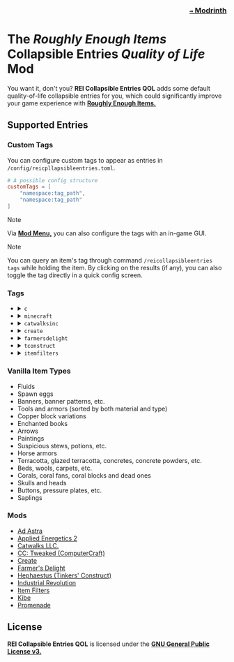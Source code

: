 ### <p align=right>[`→` Modrinth](https://modrinth.com/mod/rei-collapsible-entries)</p>

# The *Roughly Enough Items* Collapsible Entries *Quality of Life* Mod

You want it, don't you? **REI Collapsible Entries QOL** adds some default quality-of-life collapsible entries for you, which could significantly improve your game experience with **[Roughly Enough Items.](https://modrinth.com/mod/rei)**

## Supported Entries

### Custom Tags

You can configure custom tags to appear as entries in `/config/reicpllapsibleentries.toml`.

```toml
# A possible config structure
customTags = [
    "namespace:tag_path",
    "namespace:tag_path"
]
```

> [!NOTE]
> Via **[Mod Menu,](https://modrinth.com/mod/modmenu)** you can also configure the tags with an in-game GUI.

> [!NOTE]
> You can query an item's tag through command `/reicollapsibleentries tags` while holding the item. By clicking on the results (if any), you can also toggle the tag directly in a quick config screen.

### Tags

<ul>
<li>
<details>
  <summary><code>c</code></summary>
  <code>#c:shulker_boxes</code>
  <code>#c:ores</code>
  <code>#c:dyes</code>
  <code>#c:glass_blocks</code>
  <code>#c:glass_panes</code>
</details>
</li>

<li>
<details>
  <summary><code>minecraft</code></summary>
  <code>#minecraft:carpets</code>
  <code>#minecraft:beds</code>
  <code>#minecraft:banners</code>
  <code>#minecraft:candles</code>
  <code>#minecraft:music_discs</code>
  <code>#minecraft:leaves</code>
  <code>#minecraft:signs</code>
  <code>#minecraft:hanging_signs</code>
  <code>#minecraft:logs</code>
  <code>#minecraft:planks</code>
  <code>#minecraft:stairs</code>
  <code>#minecraft:slabs</code>
  <code>#minecraft:doors</code>
  <code>#minecraft:trapdoors</code>
  <code>#minecraft:fence_gates</code>
  <code>#minecraft:boats</code>
  <code>#minecraft:walls</code>
  <code>#minecraft:fences</code>
  <code>#minecraft:trim_templates</code>
  <code>#minecraft:decorated_pot_sherds</code>
  <code>#minecraft:swords</code>
  <code>#minecraft:shovels</code>
  <code>#minecraft:pickaxes</code>
  <code>#minecraft:axes</code>
  <code>#minecraft:hoes</code>
  <code>#minecraft:small_flowers</code>
  <code>#minecraft:tall_flowers</code>
  <code>#minecraft:rails</code>
  <code>#minecraft:saplings</code>
</details>
</li>

<li>
<details>
  <summary><code>catwalksinc</code></summary>
  <code>#catwalksinc:filled_paint_rolls</code>
</details>
</li>

<li>
<details>
  <summary><code>create</code></summary>
  <code>#create:toolboxes</code>
  <code>#create:seats</code>
  <ul>
    <li>
  <details>
    <summary><code>create:stonetypes</code></summary>
    <code>#create:stone_types/veridium</code>
    <code>#create:stone_types/scorchia</code>
    <code>#create:stone_types/scoria</code>
    <code>#create:stone_types/ochrum</code>
    <code>#create:stone_types/limestone</code>
    <code>#create:stone_types/crimsite</code>
    <code>#create:stone_types/asurine</code>
    <code>#create:stone_types/tuff</code>
    <code>#create:stone_types/deepslate</code>
    <code>#create:stone_types/dripstone</code>
    <code>#create:stone_types/calcite</code>
    <code>#create:stone_types/andesite</code>
    <code>#create:stone_types/diorite</code>
    <code>#create:stone_types/granite</code>
  </details>
    </li>
  </ul>
</details>
</li>

<li>
<details>
  <summary><code>farmersdelight</code></summary>
  <code>#farmersdelight:canvas_signs</code>
</details>
</li>

<li>
<details>
  <summary><code>tconstruct</code></summary>
  <code>#tconstruct:foundry</code>
  <code>#tconstruct:smeltery</code>
  <details>
    <summary><code>tconstruct:casts</code></summary>
    <code>#tconstruct:casts/red_sand</code>
    <code>#tconstruct:casts/sand</code>
    <code>#tconstruct:casts/gold</code>
  </details>
</details>
</li>

<li>
<details>
  <summary><code>itemfilters</code></summary>
  <code>#itemfilters:filters</code>
</details>
</li>
</ul>

### Vanilla Item Types

- Fluids
- Spawn eggs
- Banners, banner patterns, etc.
- Tools and armors (sorted by both material and type)
- Copper block variations
- Enchanted books
- Arrows
- Paintings
- Suspicious stews, potions, etc.
- Horse armors
- Terracotta, glazed terracotta, concretes, concrete powders, etc.
- Beds, wools, carpets, etc.
- Corals, coral fans, coral blocks and dead ones
- Skulls and heads
- Buttons, pressure plates, etc.
- Saplings

### Mods

- [Ad Astra](https://modrinth.com/mod/ad-astra)
- [Applied Energetics 2](https://modrinth.com/mod/ae2)
- [Catwalks LLC.](https://modrinth.com/mod/catwalks-llc)
- [CC: Tweaked (ComputerCraft)](https://modrinth.com/mod/cc-tweaked)
- [Create](https://modrinth.com/mod/create-fabric)
- [Farmer's Delight](https://modrinth.com/mod/farmers-delight-fabric)
- [Hephaestus (Tinkers' Construct)](https://modrinth.com/mod/hephaestus)
- [Industrial Revolution](https://www.curseforge.com/minecraft/mc-mods/industrial-revolution)
- [Item Filters](https://www.curseforge.com/minecraft/mc-mods/item-filters)
- [Kibe](https://modrinth.com/mod/kibe)
- [Promenade](https://modrinth.com/mod/promenade)

## License

**REI Collapsible Entries QOL** is licensed under the **[GNU General Public License v3.](LICENSE)**

